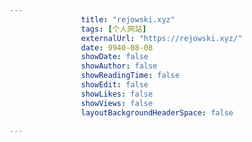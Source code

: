 ---
                title: "rejowski.xyz"
                tags: [个人网站]
                externalUrl: "https://rejowski.xyz/"
                date: 9940-08-08
                showDate: false
                showAuthor: false
                showReadingTime: false
                showEdit: false
                showLikes: false
                showViews: false
                layoutBackgroundHeaderSpace: false
                ---

